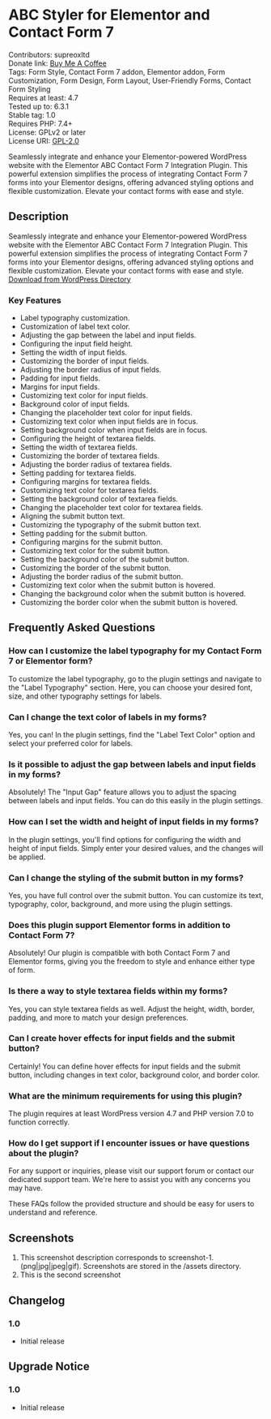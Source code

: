 # ABC Styler for Elementor and Contact Form 7

Contributors: supreoxltd  
Donate link: [Buy Me A Coffee](https://www.paypal.com/donate/?hosted_button_id=AFMAVLDRP26K4)  
Tags: Form Style, Contact Form 7 addon, Elementor addon, Form Customization, Form Design, Form Layout, User-Friendly Forms, Contact Form Styling  
Requires at least: 4.7  
Tested up to: 6.3.1  
Stable tag: 1.0  
Requires PHP: 7.4+  
License: GPLv2 or later  
License URI: [GPL-2.0](https://www.gnu.org/licenses/gpl-2.0.html)


Seamlessly integrate and enhance your Elementor-powered WordPress website with the Elementor ABC Contact Form 7 Integration Plugin. This powerful extension simplifies the process of integrating Contact Form 7 forms into your Elementor designs, offering advanced styling options and flexible customization. Elevate your contact forms with ease and style.

## Description

Seamlessly integrate and enhance your Elementor-powered WordPress website with the Elementor ABC Contact Form 7 Integration Plugin. This powerful extension simplifies the process of integrating Contact Form 7 forms into your Elementor designs, offering advanced styling options and flexible customization. Elevate your contact forms with ease and style.
[Download from WordPress Directory](https://github.com/devatiq/abc-styler-elementor-cf7)


### Key Features

- Label typography customization.
- Customization of label text color.
- Adjusting the gap between the label and input fields.
- Configuring the input field height.
- Setting the width of input fields.
- Customizing the border of input fields.
- Adjusting the border radius of input fields.
- Padding for input fields.
- Margins for input fields.
- Customizing text color for input fields.
- Background color of input fields.
- Changing the placeholder text color for input fields.
- Customizing text color when input fields are in focus.
- Setting background color when input fields are in focus.
- Configuring the height of textarea fields.
- Setting the width of textarea fields.
- Customizing the border of textarea fields.
- Adjusting the border radius of textarea fields.
- Setting padding for textarea fields.
- Configuring margins for textarea fields.
- Customizing text color for textarea fields.
- Setting the background color of textarea fields.
- Changing the placeholder text color for textarea fields.
- Aligning the submit button text.
- Customizing the typography of the submit button text.
- Setting padding for the submit button.
- Configuring margins for the submit button.
- Customizing text color for the submit button.
- Setting the background color of the submit button.
- Customizing the border of the submit button.
- Adjusting the border radius of the submit button.
- Customizing text color when the submit button is hovered.
- Changing the background color when the submit button is hovered.
- Customizing the border color when the submit button is hovered.

## Frequently Asked Questions

### How can I customize the label typography for my Contact Form 7 or Elementor form?

To customize the label typography, go to the plugin settings and navigate to the "Label Typography" section. Here, you can choose your desired font, size, and other typography settings for labels.

### Can I change the text color of labels in my forms?

Yes, you can! In the plugin settings, find the "Label Text Color" option and select your preferred color for labels.

### Is it possible to adjust the gap between labels and input fields in my forms?

Absolutely! The "Input Gap" feature allows you to adjust the spacing between labels and input fields. You can do this easily in the plugin settings.

### How can I set the width and height of input fields in my forms?

In the plugin settings, you'll find options for configuring the width and height of input fields. Simply enter your desired values, and the changes will be applied.

### Can I change the styling of the submit button in my forms?

Yes, you have full control over the submit button. You can customize its text, typography, color, background, and more using the plugin settings.

### Does this plugin support Elementor forms in addition to Contact Form 7?

Absolutely! Our plugin is compatible with both Contact Form 7 and Elementor forms, giving you the freedom to style and enhance either type of form.

### Is there a way to style textarea fields within my forms?

Yes, you can style textarea fields as well. Adjust the height, width, border, padding, and more to match your design preferences.

### Can I create hover effects for input fields and the submit button?

Certainly! You can define hover effects for input fields and the submit button, including changes in text color, background color, and border color.

### What are the minimum requirements for using this plugin?

The plugin requires at least WordPress version 4.7 and PHP version 7.0 to function correctly.

### How do I get support if I encounter issues or have questions about the plugin?

For any support or inquiries, please visit our support forum or contact our dedicated support team. We're here to assist you with any concerns you may have.

These FAQs follow the provided structure and should be easy for users to understand and reference.

## Screenshots

1. This screenshot description corresponds to screenshot-1.(png|jpg|jpeg|gif). Screenshots are stored in the /assets directory.
2. This is the second screenshot

## Changelog

### 1.0
- Initial release

## Upgrade Notice

### 1.0
- Initial release